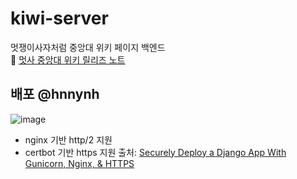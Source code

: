 # kiwi-server
멋쟁이사자처럼 중앙대 위키 페이지 백엔드<br/>
📝 [멋사 중앙대 위키 릴리즈 노트](https://wiki.cau-likelion.org/viewer?title=%EB%A9%8B%EC%82%AC%20%EC%A4%91%EC%95%99%EB%8C%80%20%EC%9C%84%ED%82%A4%20%EB%A6%B4%EB%A6%AC%EC%A6%88%20%EB%85%B8%ED%8A%B8)

## 배포 @hnnynh
![image](https://github.com/cau-likelion-org/kiwi-server/assets/83288181/93505865-3454-495e-acb3-1db229a13275)
- nginx 기반 http/2 지원
- certbot 기반 https 지원
출처: [Securely Deploy a Django App With Gunicorn, Nginx, & HTTPS](https://realpython.com/django-nginx-gunicorn/)
